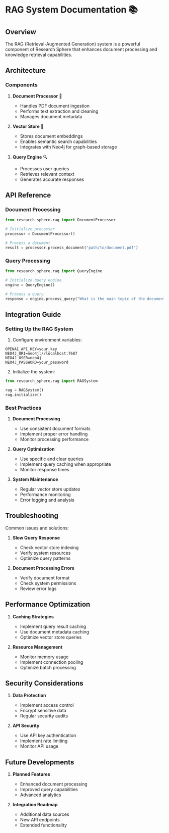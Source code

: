 # RAG System Documentation 📚

## Overview

The RAG (Retrieval-Augmented Generation) system is a powerful component of Research Sphere that enhances document processing and knowledge retrieval capabilities.

## Architecture

### Components

1. **Document Processor** 📄
   - Handles PDF document ingestion
   - Performs text extraction and cleaning
   - Manages document metadata

2. **Vector Store** 🔢
   - Stores document embeddings
   - Enables semantic search capabilities
   - Integrates with Neo4j for graph-based storage

3. **Query Engine** 🔍
   - Processes user queries
   - Retrieves relevant context
   - Generates accurate responses

## API Reference

### Document Processing

```python
from research_sphere.rag import DocumentProcessor

# Initialize processor
processor = DocumentProcessor()

# Process a document
result = processor.process_document("path/to/document.pdf")
```

### Query Processing

```python
from research_sphere.rag import QueryEngine

# Initialize query engine
engine = QueryEngine()

# Process a query
response = engine.process_query("What is the main topic of the document?")
```

## Integration Guide

### Setting Up the RAG System

1. Configure environment variables:
```env
OPENAI_API_KEY=your_key
NEO4J_URI=neo4j://localhost:7687
NEO4J_USER=neo4j
NEO4J_PASSWORD=your_password
```

2. Initialize the system:
```python
from research_sphere.rag import RAGSystem

rag = RAGSystem()
rag.initialize()
```

### Best Practices

1. **Document Processing**
   - Use consistent document formats
   - Implement proper error handling
   - Monitor processing performance

2. **Query Optimization**
   - Use specific and clear queries
   - Implement query caching when appropriate
   - Monitor response times

3. **System Maintenance**
   - Regular vector store updates
   - Performance monitoring
   - Error logging and analysis

## Troubleshooting

Common issues and solutions:

1. **Slow Query Response**
   - Check vector store indexing
   - Verify system resources
   - Optimize query patterns

2. **Document Processing Errors**
   - Verify document format
   - Check system permissions
   - Review error logs

## Performance Optimization

1. **Caching Strategies**
   - Implement query result caching
   - Use document metadata caching
   - Optimize vector store queries

2. **Resource Management**
   - Monitor memory usage
   - Implement connection pooling
   - Optimize batch processing

## Security Considerations

1. **Data Protection**
   - Implement access control
   - Encrypt sensitive data
   - Regular security audits

2. **API Security**
   - Use API key authentication
   - Implement rate limiting
   - Monitor API usage

## Future Developments

1. **Planned Features**
   - Enhanced document processing
   - Improved query capabilities
   - Advanced analytics

2. **Integration Roadmap**
   - Additional data sources
   - New API endpoints
   - Extended functionality 